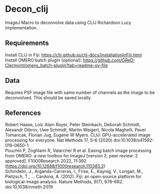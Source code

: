 # Decon_clij

ImageJ Macro to deconvolve data using CLIJ Richardson Lucy implementation. 

## Requirements
Install CLIJ in Fiji: https://clij.github.io/clij-docs/installationInFiji.html \
Install OMERO batch plugin (optional): https://github.com/GReD-Clermont/omero_batch-plugin?tab=readme-ov-file 

## Data
Requires PSF image file with same number of channels as the image to be deconvolved. This should be saved locally.

## References
Robert Haase, Loic Alain Royer, Peter Steinbach, Deborah Schmidt, Alexandr Dibrov, Uwe Schmidt, Martin Weigert, Nicola Maghelli, Pavel Tomancak, Florian Jug, Eugene W Myers. CLIJ: GPU-accelerated image processing for everyone. Nat Methods 17, 5–6 (2020) doi:10.1038/s41592-019-0650-1 \
Pouchin P, Zoghlami R, Valarcher R et al. Easing batch image processing from OMERO: a new toolbox for ImageJ [version 2; peer review: 2 approved]. F1000Research 2022, 11:392 (https://doi.org/10.12688/f1000research.110385.2) \
Schindelin, J., Arganda-Carreras, I., Frise, E., Kaynig, V., Longair, M., Pietzsch, T., … Cardona, A. (2012). Fiji: an open-source platform for biological-image analysis. Nature Methods, 9(7), 676–682. doi:10.1038/nmeth.2019
